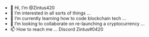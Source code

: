 - 👋 Hi, I’m @Zintus420
- 👀 I’m interested in all sorts of things ...
- 🌱 I’m currently learning how to code blockchain tech ...
- 💞️ I’m looking to collaborate on re-launching a cryptocurrency ...
- 📫 How to reach me ...
       Discord   Zintus#0420
